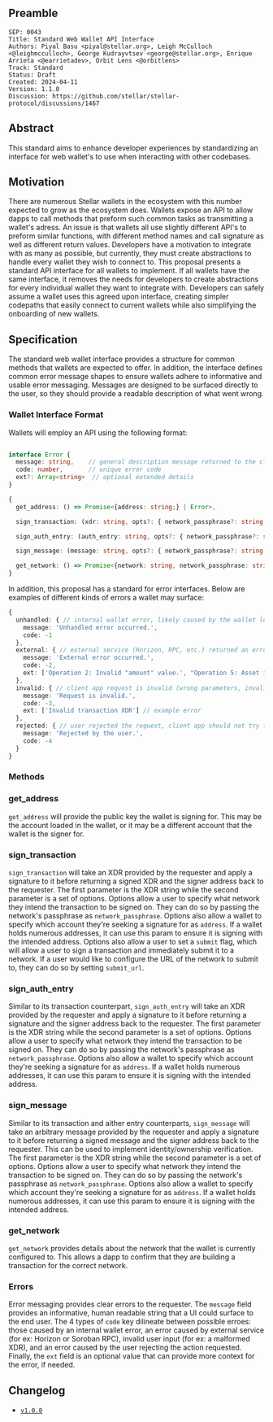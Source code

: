 ## Preamble

```
SEP: 0043
Title: Standard Web Wallet API Interface
Authors: Piyal Basu <piyal@stellar.org>, Leigh McCulloch <@leighmcculloch>, George Kudrayvtsev <george@stellar.org>, Enrique Arrieta <@earrietadev>, Orbit Lens <@orbitlens>
Track: Standard
Status: Draft
Created: 2024-04-11
Version: 1.1.0
Discussion: https://github.com/stellar/stellar-protocol/discussions/1467
```

## Abstract

This standard aims to enhance developer experiences by standardizing an interface for web wallet's to use
when interacting with other codebases.

## Motivation

There are numerous Stellar wallets in the ecosystem with this number expected to grow as the ecosystem does.
Wallets expose an API to allow dapps to call methods that preform such common tasks as transmitting a wallet's adress. An issue is that wallets all use slightly different API's to preform similar functions, with different method names and call signature as well as different return values. Developers have a motivation to integrate with as many as possible, but currently, they must create abstractions to handle every wallet they wish to connect to. This proposal presents a standard API interface for all wallets to implement. If all wallets have the same interface, it removes the needs for developers to create abstractions for every individual wallet they want to integrate with. Developers can safely assume a wallet uses this agreed upon interface, creating simpler codepaths that easily connect to current wallets while also simplifying the onboarding of new wallets.

## Specification

The standard web wallet interface provides a structure for common methods that wallets are expected to offer. In addition, the interface defines common error message shapes to ensure wallets adhere to informative and usable error messaging. Messages are designed to be surfaced directly to the user, so they should provide a readable description of what went wrong.

### Wallet Interface Format

Wallets will employ an API using the following format:

```typescript

interface Error {
  message: string,    // general description message returned to the client app
  code: number,       // unique error code
  ext?: Array<string>  // optional extended details
}

{
  get_address: () => Promise<{address: string;} | Error>,

  sign_transaction: (xdr: string, opts?: { network_passphrase?: string, address?: string; submit?: boolean; submit_url?: string; }) => Promise<{signed_tx_xdr: string; signer_address: string;} | Error>,

  sign_auth_entry: (auth_entry: string, opts?: { network_passphrase?: string, address?: string }) => Promise<{signed_auth_entry: string; signer_address: string;} | Error>,

  sign_message: (message: string, opts?: { network_passphrase?: string, address?: string }) => Promise<{signed_message: string; signer_address: string;} | Error>,

  get_network: () => Promise<{network: string, network_passphrase: string}>
}
```

In addition, this proposal has a standard for error interfaces. Below are examples of different kinds of errors a wallet may surface:

```typescript
{
  unhandled: { // internal wallet error, likely caused by the wallet logic itself
    message: 'Unhandled error occurred.',
    code: -1
  },
  external: { // external service (Horizon, RPC, etc.) returned an error 
    message: 'External error occurred.',
    code: -2,
    ext: ['Operation 2: Invalid "amount" value.', "Operation 5: Asset issuer is required."] // malformed tx error example
  },
  invalid: { // client app request is invalid (wrong parameters, invalid transaction XDR, etc.)
    message: 'Request is invalid.',
    code: -3,
    ext: ['Invalid transaction XDR'] // example error
  },
  rejected: { // user rejected the request, client app should not try to retry the request
    message: 'Rejected by the user.',
    code: -4
  }
}

```

### Methods

### get_address

`get_address` will provide the public key the wallet is signing for. This may be the account loaded in the wallet, or it may be a different account that the wallet is the signer for.

### sign_transaction

`sign_transaction` will take an XDR provided by the requester and apply a signature to it before returning a signed XDR and the signer address back to the requester. The first parameter is the XDR string while the second parameter is a set of options. Options allow a user to specify what network they intend the transaction to be signed on. They can do so by passing the network's passphrase as `network_passphrase`. Options also allow a wallet to specify which account they're seeking a signature for as `address`. If a wallet holds numerous addresses, it can use this param to ensure it is signing with the intended address. Options also allow a user to set a `submit` flag, which will allow a user to sign a transaction and immediately submit it to a network. If a user would like to configure the URL of the network to submit to, they can do so by setting `submit_url`.

### sign_auth_entry

Similar to its transaction counterpart, `sign_auth_entry` will take an XDR provided by the requester and apply a signature to it before returning a signature and the signer address back to the requester. The first parameter is the XDR string while the second parameter is a set of options. Options allow a user to specify what network they intend the transaction to be signed on. They can do so by passing the network's passphrase as `network_passphrase`. Options also allow a wallet to specify which account they're seeking a signature for as `address`. If a wallet holds numerous addresses, it can use this param to ensure it is signing with the intended address.

### sign_message

Similar to its transaction and aither entry counterparts, `sign_message` will take an arbitrary message provided by the requester and apply a signature to it before returning a signed message and the signer address back to the requester. This can be used to implement identity/ownership verification. The first parameter is the XDR string while the second parameter is a set of options. Options allow a user to specify what network they intend the transaction to be signed on. They can do so by passing the network's passphrase as `network_passphrase`. Options also allow a wallet to specify which account they're seeking a signature for as `address`. If a wallet holds numerous addresses, it can use this param to ensure it is signing with the intended address.

### get_network

`get_network` provides details about the network that the wallet is currently configured to. This allows a dapp to confirm that they are building a transaction for the correct network.

### Errors

Error messaging provides clear errors to the requester. The `message` field provides an informative, human readable string that a UI could surface to the end user. The 4 types of `code` key dilineate between possible erroes: those caused by an internal wallet error, an error caused by external service (for ex: Horizon or Soroban RPC), invalid user input (for ex: a malformed XDR), and an error caused by the user rejecting the action requested. Finally, the `ext` field is an optional value that can provide more context for the error, if needed.


## Changelog
- [`v1.0.0`](https://github.com/stellar/stellar-protocol/blob/fe1abbd181fb8a69213a7d711d19f4b31fd9b853/ecosystem/sep-0043.md)

